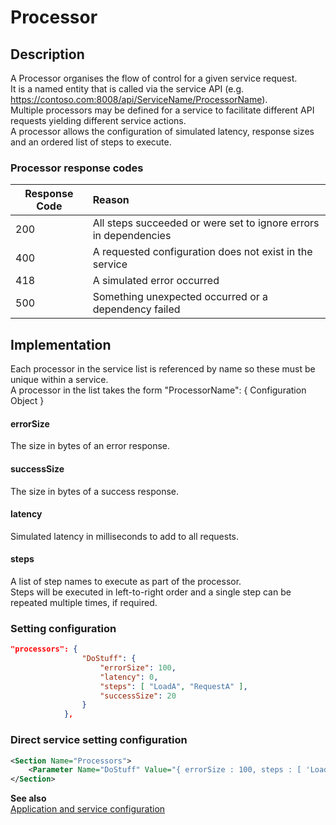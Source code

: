 # Processor

## Description
A Processor organises the flow of control for a given service request.<br/>
It is a named entity that is called via the service API (e.g. https://contoso.com:8008/api/ServiceName/ProcessorName).<br/>
Multiple processors may be defined for a service to facilitate different API requests yielding different service actions.<br/>
A processor allows the configuration of simulated latency, response sizes and an ordered list of steps to execute.

### Processor response codes

| Response Code | Reason        |
| ------------- |:------------- |
| 200           | All steps succeeded or were set to ignore errors in dependencies |
| 400           | A requested configuration does not exist in the service | 
| 418           | A simulated error occurred |
| 500           | Something unexpected occurred or a dependency failed |


## Implementation
Each processor in the service list is referenced by name so these must be unique within a service.<br/>
A processor in the list takes the form "ProcessorName": { Configuration Object }

#### errorSize
The size in bytes of an error response.

#### successSize
The size in bytes of a success response.

#### latency
Simulated latency in milliseconds to add to all requests.

#### steps
A list of step names to execute as part of the processor.<br/>
Steps will be executed in left-to-right order and a single step can be repeated multiple times, if required.

### Setting configuration
```json
"processors": {
                "DoStuff": {
                    "errorSize": 100,
                    "latency": 0,
                    "steps": [ "LoadA", "RequestA" ],
                    "successSize": 20 
                }
            },
```

### Direct service setting configuration
```xml
<Section Name="Processors">
    <Parameter Name="DoStuff" Value="{ errorSize : 100, steps : [ 'LoadA', 'RequestA' ], successSize : 20, latency : 0 }" />
</Section>
```

__See also__<br/>
[Application and service configuration](../ApplicationAndServices.md)